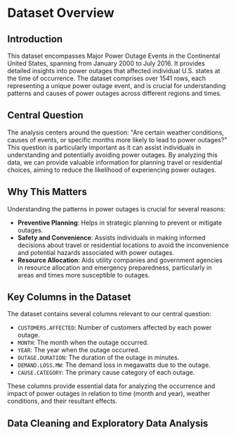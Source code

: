 # Dataset Overview

## Introduction

This dataset encompasses Major Power Outage Events in the Continental United States, spanning from January 2000 to July 2016. It provides detailed insights into power outages that affected individual U.S. states at the time of occurrence. The dataset comprises over 1541 rows, each representing a unique power outage event, and is crucial for understanding patterns and causes of power outages across different regions and times.

## Central Question

The analysis centers around the question: "Are certain weather conditions, causes of events, or specific months more likely to lead to power outages?" This question is particularly important as it can assist individuals in understanding and potentially avoiding power outages. By analyzing this data, we can provide valuable information for planning travel or residential choices, aiming to reduce the likelihood of experiencing power outages.

## Why This Matters

Understanding the patterns in power outages is crucial for several reasons:

- **Preventive Planning**: Helps in strategic planning to prevent or mitigate outages.
- **Safety and Convenience**: Assists individuals in making informed decisions about travel or residential locations to avoid the inconvenience and potential hazards associated with power outages.
- **Resource Allocation**: Aids utility companies and government agencies in resource allocation and emergency preparedness, particularly in areas and times more susceptible to outages.

## Key Columns in the Dataset

The dataset contains several columns relevant to our central question:

- `CUSTOMERS.AFFECTED`: Number of customers affected by each power outage.
- `MONTH`: The month when the outage occurred.
- `YEAR`: The year when the outage occurred.
- `OUTAGE.DURATION`: The duration of the outage in minutes.
- `DEMAND.LOSS.MW`: The demand loss in megawatts due to the outage.
- `CAUSE.CATEGORY`: The primary cause category of each outage.

These columns provide essential data for analyzing the occurrence and impact of power outages in relation to time (month and year), weather conditions, and their resultant effects.

## Data Cleaning and Exploratory Data Analysis

